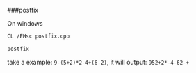 ###postfix

On windows

```bash
CL /EHsc postfix.cpp

postfix
```

take a example: `9-(5+2)*2-4+(6-2)`, it will output: `952+2*-4-62-+`
